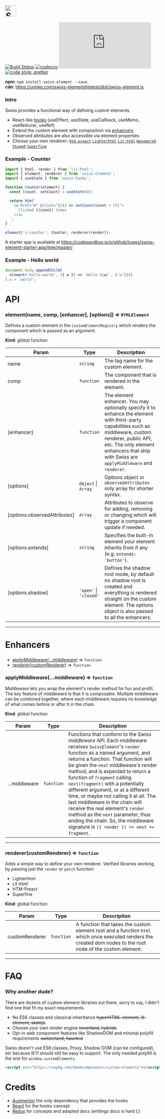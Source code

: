 # <a href="https://github.com/luwes/swiss"><img src="https://raw.githubusercontent.com/luwes/swiss/master/media/swiss-logo.svg?sanitize=true" height="36" alt="Swiss" /></a>

[![Build Status](https://img.shields.io/travis/luwes/swiss/master.svg?style=flat-square&label=Travis+CI)](https://travis-ci.org/luwes/swiss)
[![codecov](https://img.shields.io/codecov/c/github/luwes/swiss.svg?style=flat-square&version=v0.12.0)](https://codecov.io/gh/luwes/swiss)
![Badge size](http://img.badgesize.io/https://unpkg.com/swiss-element@latest/dist/swiss-element.js?compression=gzip&label=gzip&style=flat-square&version=v0.12.0)
[![code style: prettier](https://img.shields.io/badge/code_style-prettier-ff69b4.svg?style=flat-square)](https://github.com/prettier/prettier)

**npm**: `npm install swiss-element --save`  
**cdn**: https://unpkg.com/swiss-element@latest/dist/swiss-element.js

### Intro

Swiss provides a functional way of defining custom elements.

- React-like [hooks](https://reactjs.org/docs/hooks-intro.html) (useEffect, useState, useCallback, useMemo, useReducer, useRef)
- Extend the custom element with composition via [enhancers](#enhancers)
- Observed attributes are also accessible via element properties
- Choose your own renderer:
  [`Htm-preact`](https://swiss.netlify.com/fixtures/renderers/htm-preact/)
  [`Lighterhtml`](https://swiss.netlify.com/fixtures/renderers/lighterhtml/)
  [`Lit-html`](https://swiss.netlify.com/fixtures/renderers/lit-html/)
  [`Nanomorph`](https://swiss.netlify.com/fixtures/renderers/nanomorph/)
  [`Stage0`](https://swiss.netlify.com/fixtures/renderers/stage0/)
  [`Superfine`](https://swiss.netlify.com/fixtures/renderers/superfine/)

### Example - Counter

```js
import { html, render } from 'lit-html';
import { element, renderer } from 'swiss-element';
import { useState } from 'swiss-hooks';

function Counter(element) {
  const [count, setCount] = useState(0);

  return html`
    <a href="#" @click="${() => setCount(count + 1)}">
      Clicked ${count} times
    </a>
  `;
}

element('s-counter', Counter, renderer(render));
```

A starter app is available at https://codesandbox.io/s/github/luwes/swiss-element-starter-app/tree/master/

### Example - Hello world

```js
document.body.appendChild(
  element('hello-world', ({ w }) => `Hello ${w}`, ['w'])()
).w = 'world';
```

# API

<a name="element"></a>

### element(name, comp, [enhancer], [options]) ⇒ <code>HTMLElement</code>

Defines a custom element in the `CustomElementRegistry` which renders the component which is passed as an argument.

**Kind**: global function

| Param                        | Type                                                             | Description                                                                                                                                                                                                                                          |
| ---------------------------- | ---------------------------------------------------------------- | ---------------------------------------------------------------------------------------------------------------------------------------------------------------------------------------------------------------------------------------------------- |
| name                         | <code>string</code>                                              | The tag name for the custom element.                                                                                                                                                                                                                 |
| comp                         | <code>function</code>                                            | The component that is rendered in the element.                                                                                                                                                                                                       |
| [enhancer]                   | <code>function</code>                                            | The element enhancer. You may optionally specify it to enhance the element with third-party capabilities such as middleware, custom renderer, public API, etc. The only element enhancers that ship with Swiss are `applyMiddleware` and `renderer`. |
| [options]                    | <code>Object</code> \| <code>Array</code>                        | Options object or `observedAttributes` only array for shorter syntax.                                                                                                                                                                                |
| [options.observedAttributes] | <code>Array</code>                                               | Attributes to observe for adding, removing or changing which will trigger a component update if needed.                                                                                                                                              |
| [options.extends]            | <code>string</code>                                              | Specifies the built-in element your element inherits from if any (e.g. `extends: 'button'`).                                                                                                                                                         |
| [options.shadow]             | <code>&#x27;open&#x27;</code> \| <code>&#x27;closed&#x27;</code> | Defines the shadow root mode, by default no shadow root is created and everything is rendered straight on the custom element. The options object is also passed to all the enhancers.                                                                |

---

# Enhancers

###

- [applyMiddleware(...middleware)](#applyMiddleware) ⇒ <code>function</code>
- [renderer(customRenderer)](#renderer) ⇒ <code>function</code>

<a name="applyMiddleware"></a>

### applyMiddleware(...middleware) ⇒ <code>function</code>

Middleware lets you wrap the element's render method for fun and profit. The key feature of middleware is that it is composable. Multiple middleware can be combined together, where each middleware requires no knowledge of what comes before or after it in the chain.

**Kind**: global function

| Param         | Type                  | Description                                                                                                                                                                                                                                                                                                                                                                                                                                                                                                                                                                                                       |
| ------------- | --------------------- | ----------------------------------------------------------------------------------------------------------------------------------------------------------------------------------------------------------------------------------------------------------------------------------------------------------------------------------------------------------------------------------------------------------------------------------------------------------------------------------------------------------------------------------------------------------------------------------------------------------------- |
| ...middleware | <code>function</code> | Functions that conform to the Swiss _middleware_ API. Each middleware receives `SwissElement`'s `render` function as a named argument, and returns a function. That function will be given the `next` middleware's render method, and is expected to return a function of `fragment` calling `next(fragment)` with a potentially different argument, or at a different time, or maybe not calling it at all. The last middleware in the chain will receive the real element's `render` method as the `next` parameter, thus ending the chain. So, the middleware signature is `({ render }) => next => fragment`. |

---

<a name="renderer"></a>

### renderer(customRenderer) ⇒ <code>function</code>

Adds a simple way to define your own renderer.
Verified libraries working by passing just the `render` or `patch` function:

- Lighterhtml
- Lit-html
- HTM-Preact
- Superfine

**Kind**: global function

| Param          | Type                  | Description                                                                                                                                                   |
| -------------- | --------------------- | ------------------------------------------------------------------------------------------------------------------------------------------------------------- |
| customRenderer | <code>function</code> | A function that takes the custom element root and a function `html` which once executed renders the created dom nodes to the root node of the custom element. |

---

# FAQ

### Why another dude?

There are dozens of custom element libraries out there, sorry to say, I didn't find one that fit my exact requirements.

- No ES6 classes and classical inheritance ~~hyperHTML-element, lit-element, skatejs~~
- Choose your own render engine ~~neverland, hybrids~~
- Opt-in web component features like ShadowDOM and minimal polyfill requirements ~~switzerland, haunted~~

Swiss doesn't use ES6 classes, Proxy, Shadow DOM (can be configured), etc because IE11 should still be easy to support. The only needed polyfill is the one for `window.customElements`.

```html
<script src="https://unpkg.com/@webcomponents/custom-elements"></script>
```

# Credits

- [Augmentor](https://github.com/WebReflection/augmentor) the only dependency that provides the hooks
- [React](https://reactjs.org/) for the hooks concept
- [Redux](https://redux.js.org/) for concepts and adapted docs (writings docs is hard (:)
